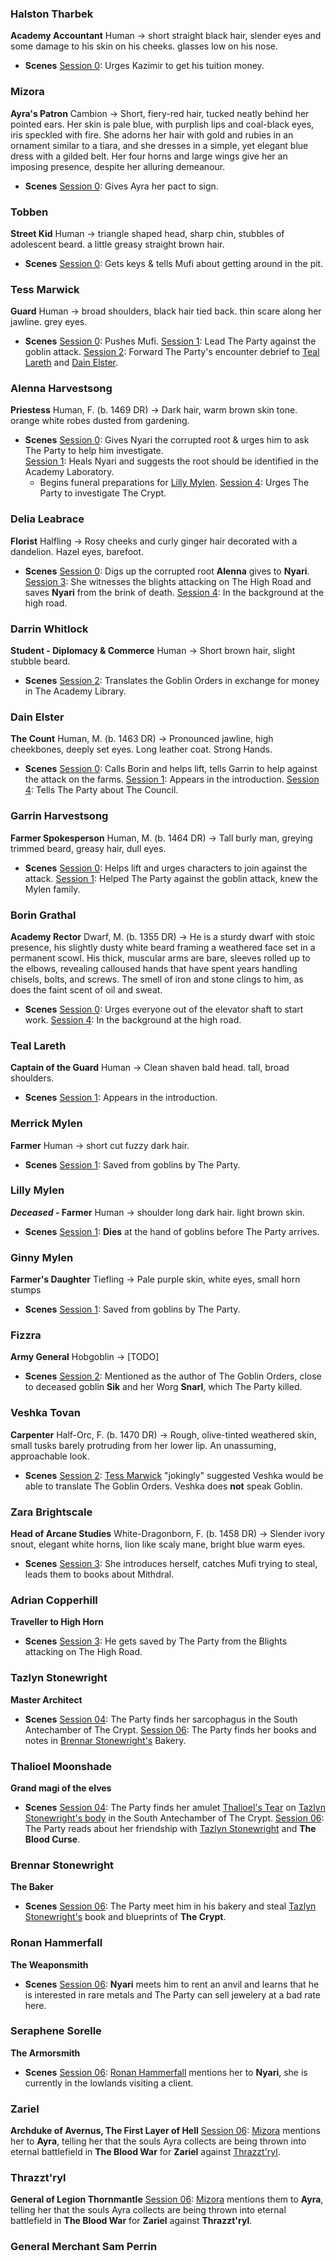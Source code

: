 ### Halston Tharbek
**Academy Accountant**
Human -> short straight black hair, slender eyes and some damage to his skin on his cheeks. glasses low on his nose.
- **Scenes**
  [Session 0](dm/session_notes/session_00.md#kazimirs-tuition-struggle): Urges Kazimir to get his tuition money.

### Mizora
**Ayra's Patron**
Cambion -> Short, fiery-red hair, tucked neatly behind her pointed ears. Her skin is pale blue, with purplish lips and coal-black eyes, iris speckled with fire. She adorns her hair with gold and rubies in an ornament similar to a tiara, and she dresses in a simple, yet elegant blue dress with a gilded belt. Her four horns and large wings give her an imposing presence, despite her alluring demeanour.
- **Scenes**
  [Session 0](dm/session_notes/session_00.md#ayras-pact): Gives Ayra her pact to sign.

### Tobben
**Street Kid**
Human -> triangle shaped head, sharp chin, stubbles of adolescent beard. a little greasy straight brown hair.
- **Scenes**
  [Session 0](dm/session_notes/session_00.md#mufis-performance): Gets keys & tells Mufi about getting around in the pit.

### Tess Marwick
**Guard**
Human -> broad shoulders, black hair tied back. thin scare along her jawline. grey eyes.
- **Scenes**
  [Session 0](dm/session_notes/session_00.md#mufis-performance): Pushes Mufi.
  [Session 1](dm/session_notes/session_01.md#the-farmhouse-and-barn): Lead The Party against the goblin attack.
  [Session 2](dm/session_notes/session_02.md#back-in-new-arvandal): Forward The Party's encounter debrief to [Teal Lareth](dm/npcs.md#teal-lareth) and [Dain Elster](dm/npcs.md#dain-elster).

### Alenna Harvestsong
**Priestess**
Human, F. (b. 1469 DR) -> Dark hair, warm brown skin tone. orange white robes dusted from gardening.
- **Scenes**
  [Session 0](dm/session_notes/session_00.md#nyari-investigates-the-pollution): Gives Nyari the corrupted root & urges him to ask The Party to help him investigate.  
  [Session 1](dm/session_notes/session_01.md#revealed-secrets): Heals Nyari and suggests the root should be identified in the Academy Laboratory.
    - Begins funeral preparations for [Lilly Mylen](dm/npcs.md#lilly-mylen).
  [Session 4](vault/dm/session_notes/session_04.md#intro-at-the-high-road): Urges The Party to investigate The Crypt.

### Delia Leabrace
**Florist**
Halfling -> Rosy cheeks and curly ginger hair decorated with a dandelion. Hazel eyes, barefoot. 
- **Scenes**
  [Session 0](dm/session_notes/session_00.md#nyari-investigates-the-pollution): Digs up the corrupted root **Alenna** gives to **Nyari**.  
  [Session 3](dm/session_notes/session_03.md#the-high-road): She witnesses the blights attacking on The High Road and saves **Nyari** from the brink of death. 
  [Session 4](vault/dm/session_notes/session_04.md#intro-at-the-high-road): In the background at the high road.

### Darrin Whitlock
**Student - Diplomacy & Commerce**
Human -> Short brown hair, slight stubble beard.
- **Scenes**
  [Session 2](dm/session_notes/session_02.md#the-library): Translates the Goblin Orders in exchange for money in The Academy Library.

### Dain Elster
**The Count**
Human, M. (b. 1463 DR) -> Pronounced jawline, high cheekbones, deeply set eyes. Long leather coat. Strong Hands.
- **Scenes**
  [Session 0](dm/session_notes/session_00.md#the-elevator-scene): Calls Borin and helps lift, tells Garrin to help against the attack on the farms. 
  [Session 1](dm/session_notes/session_01.md#introduction): Appears in the introduction.
  [Session 4](vault/dm/session_notes/session_04.md#intro-at-the-high-road): Tells The Party about The Council.

### Garrin Harvestsong
**Farmer Spokesperson** 
Human, M. (b. 1464 DR) -> Tall burly man, greying trimmed beard, greasy hair, dull eyes.
- **Scenes**
  [Session 0](dm/session_notes/session_00.md#the-elevator-scene): Helps lift and urges characters to join against the attack.
  [Session 1](dm/session_notes/session_01.md#the-farmhouse-and-barn): Helped The Party against the goblin attack, knew the Mylen family.

### Borin Grathal
**Academy Rector**
Dwarf, M. (b. 1355 DR) -> He is a sturdy dwarf with stoic presence, his slightly dusty white beard framing a weathered face set in a permanent scowl. His thick, muscular arms are bare, sleeves rolled up to the elbows, revealing calloused hands that have spent years handling chisels, bolts, and screws. The smell of iron and stone clings to him, as does the faint scent of oil and sweat. 
- **Scenes**
  [Session 0](dm/session_notes/session_00.md#after-the-dust-settles): Urges everyone out of the elevator shaft to start work.
  [Session 4](vault/dm/session_notes/session_04.md#intro-at-the-high-road): In the background at the high road.

### Teal Lareth
**Captain of the Guard**
Human -> Clean shaven bald head. tall, broad shoulders. 
- **Scenes**
  [Session 1](dm/session_notes/session_01.md#introduction): Appears in the introduction.

### Merrick Mylen
**Farmer**
Human -> short cut fuzzy dark hair. 
- **Scenes**
  [Session 1](dm/session_notes/session_01.md#the-farmhouse-and-barn): Saved from goblins by The Party.

### Lilly Mylen
***Deceased* - Farmer**
Human -> shoulder long dark hair. light brown skin.
- **Scenes** 
  [Session 1](dm/session_notes/session_01.md#the-farmhouse-and-barn): **Dies** at the hand of goblins before The Party arrives.

### Ginny Mylen
**Farmer's Daughter**
Tiefling -> Pale purple skin, white eyes, small horn stumps 
- **Scenes**
  [Session 1](dm/session_notes/session_01.md#the-farmhouse-and-barn): Saved from goblins by The Party.

### Fizzra
**Army General**
Hobgoblin -> [TODO]
- **Scenes**
  [Session 2](dm/session_notes/session_02.md#the-trail): Mentioned as the author of The Goblin Orders, close to deceased goblin **Sik** and her Worg **Snarl**, which The Party killed.

### Veshka Tovan
**Carpenter**
Half-Orc, F. (b. 1470 DR) -> Rough, olive-tinted weathered skin, small tusks barely protruding from her lower lip. An unassuming, approachable look. 
- **Scenes**
  [Session 2](dm/session_notes/session_02.md#back-in-new-arvandal): [Tess Marwick](dm/npcs.md#tess-marwick) "jokingly" suggested Veshka would be able to translate The Goblin Orders. Veshka does **not** speak Goblin.

### Zara Brightscale
**Head of Arcane Studies**
White-Dragonborn, F. (b. 1458 DR) -> Slender ivory snout, elegant white horns, lion like scaly mane, bright blue warm eyes.
- **Scenes**
  [Session 3](dm/session_notes/session_03.md#the-library): She introduces herself, catches Mufi trying to steal, leads them to books about Mithdral.

### Adrian Copperhill
**Traveller to High Horn**
- **Scenes**
  [Session 3](dm/session_notes/session_03.md#the-high-road): He gets saved by The Party from the Blights attacking on The High Road. 

### Tazlyn Stonewright
**Master Architect**
- **Scenes**
  [Session 04](vault/dm/session_notes/session_04.md#the-crypt-level-0-left): The Party finds her sarcophagus in the South Antechamber of The Crypt.
  [Session 06](vault/dm/session_notes/session_06.md#introduction): The Party finds her books and notes in [Brennar Stonewright's](vault/dm/npcs.md#brennar-stonewright) Bakery.

### Thalioel Moonshade
**Grand magi of the elves**
- **Scenes**
  [Session 04](vault/dm/session_notes/session_04.md#the-crypt-level-0-left): The Party finds her amulet [Thalioel's Tear](dm/items.md#thalioels-tear) on [Tazlyn Stonewright's body](vault/dm/npcs.md#tazlyn-stonewright) in the South Antechamber of The Crypt.
  [Session 06](vault/dm/session_notes/session_06.md#introduction): The Party reads about her friendship with [Tazlyn Stonewright](vault/dm/npcs.md#tazlyn-stonewright) and **The Blood Curse**.

### Brennar Stonewright
**The Baker**
- **Scenes**
  [Session 06](vault/dm/session_notes/session_06.md#introduction): The Party meet him in his bakery and steal [Tazlyn Stonewright's](vault/dm/npcs.md#tazlyn-stonewright) book and blueprints of **The Crypt**.

### Ronan Hammerfall
**The Weaponsmith**
- **Scenes**
  [Session 06](vault/dm/session_notes/session_06.md#introduction): **Nyari** meets him to rent an anvil and learns that he is interested in rare metals and The Party can sell jewelery at a bad rate here.

### Seraphene Sorelle
**The Armorsmith**
- **Scenes**
  [Session 06](vault/dm/session_notes/session_06.md#introduction): [Ronan Hammerfall](vault/dm/npcs.md#ronan-hammerfall) mentions her to **Nyari**, she is currently in the lowlands visiting a client.

### Zariel
**Archduke of Avernus, The First Layer of Hell**
  [Session 06](vault/dm/session_notes/session_06.md#introduction): [Mizora](vault/dm/npcs.md#mizora) mentions her to **Ayra**, telling her that the souls Ayra collects are being thrown into eternal battlefield in **The Blood War** for **Zariel** against [Thrazzt'ryl](vault/dm/npcs.md#thrazztryl).

### Thrazzt'ryl
**General of Legion Thornmantle**
  [Session 06](vault/dm/session_notes/session_06.md#introduction): [Mizora](vault/dm/npcs.md#mizora) mentions them to **Ayra**, telling her that the souls Ayra collects are being thrown into eternal battlefield in **The Blood War** for **Zariel** against **Thrazzt'ryl**.

### General Merchant Sam Perrin
